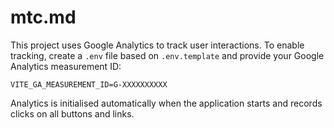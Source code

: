 # mtc.md

This project uses Google Analytics to track user interactions. To enable tracking, create a `.env` file based on `.env.template` and provide your Google Analytics measurement ID:

```
VITE_GA_MEASUREMENT_ID=G-XXXXXXXXXX
```

Analytics is initialised automatically when the application starts and records clicks on all buttons and links.
